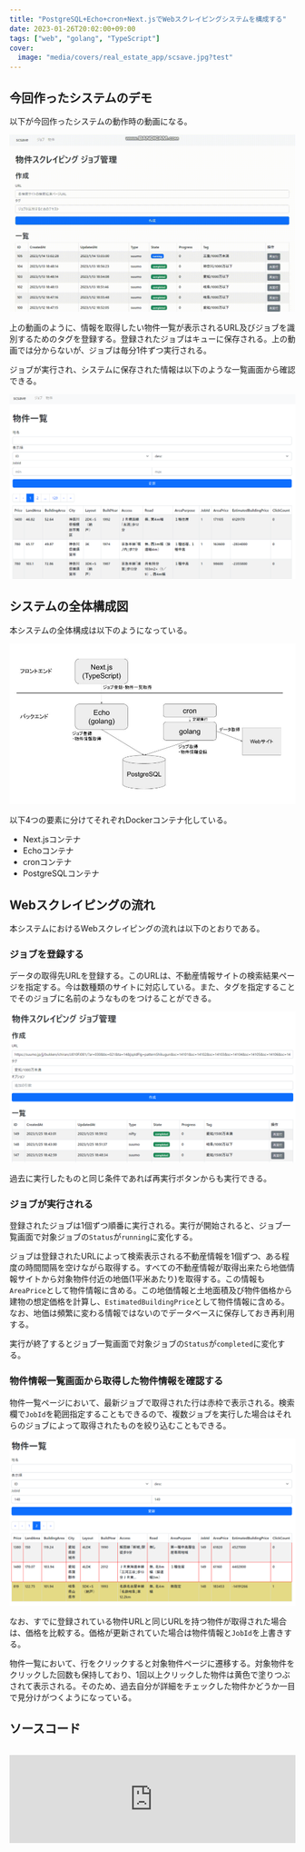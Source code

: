 ```yaml
---
title: "PostgreSQL+Echo+cron+Next.jsでWebスクレイピングシステムを構成する"
date: 2023-01-26T20:02:00+09:00
tags: ["web", "golang", "TypeScript"]
cover:
  image: "media/covers/real_estate_app/scsave.jpg?test"
---
```


## 今回作ったシステムのデモ

以下が今回作ったシステムの動作時の動画になる。

![](/media/photos/real_estate_app/regist.gif)

上の動画のように、情報を取得したい物件一覧が表示されるURL及びジョブを識別するためのタグを登録する。登録されたジョブはキューに保存される。上の動画では分からないが、ジョブは毎分1件ずつ実行される。

ジョブが実行され、システムに保存された情報は以下のような一覧画面から確認できる。

![](/media/photos/real_estate_app/list.png)

## システムの全体構成図

本システムの全体構成は以下のようになっている。

![](/media/photos/real_estate_app/scsave.jpg)

以下4つの要素に分けてそれぞれDockerコンテナ化している。

- Next.jsコンテナ
- Echoコンテナ
- cronコンテナ
- PostgreSQLコンテナ

## Webスクレイピングの流れ

本システムにおけるWebスクレイピングの流れは以下のとおりである。

### ジョブを登録する

データの取得先URLを登録する。このURLは、不動産情報サイトの検索結果ページを指定する。今は数種類のサイトに対応している。また、タグを指定することでそのジョブに名前のようなものをつけることができる。

![](/media/photos/real_estate_app/jobs.png)

過去に実行したものと同じ条件であれば再実行ボタンからも実行できる。

### ジョブが実行される

登録されたジョブは1個ずつ順番に実行される。実行が開始されると、ジョブ一覧画面で対象ジョブの`Status`が`running`に変化する。

ジョブは登録されたURLによって検索表示される不動産情報を1個ずつ、ある程度の時間間隔を空けながら取得する。すべての不動産情報が取得出来たら地価情報サイトから対象物件付近の地価(1平米あたり)を取得する。この情報も`AreaPrice`として物件情報に含める。この地価情報と土地面積及び物件価格から建物の想定価格を計算し、`EstimatedBuildingPrice`として物件情報に含める。なお、地価は頻繁に変わる情報ではないのでデータベースに保存しておき再利用する。

実行が終了するとジョブ一覧画面で対象ジョブの`Status`が`completed`に変化する。

### 物件情報一覧画面から取得した物件情報を確認する

物件一覧ページにおいて、最新ジョブで取得された行は赤枠で表示される。検索欄で`JobId`を範囲指定することもできるので、複数ジョブを実行した場合はそれらのジョブによって取得されたものを絞り込むこともできる。

![](/media/photos/real_estate_app/list2.png)

なお、すでに登録されている物件URLと同じURLを持つ物件が取得された場合は、価格を比較する。価格が更新されていた場合は物件情報と`JobId`を上書きする。

物件一覧において、行をクリックすると対象物件ページに遷移する。対象物件をクリックした回数も保持しており、1回以上クリックした物件は黄色で塗りつぶされて表示される。そのため、過去自分が詳細をチェックした物件かどうか一目で見分けがつくようになっている。

## ソースコード

<iframe class="hatenablogcard" style="width:100%;height:155px;margin:15px 0;max-width:680px;" title="kouya17/scsave" src="https://hatenablog.com/embed?url=https://github.com/kouya17/scsave" frameborder="0" scrolling="no"></iframe>